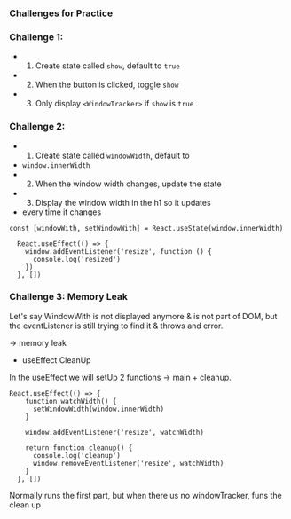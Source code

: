### Challenges for Practice

### Challenge 1:

- 1. Create state called `show`, default to `true`
- 2. When the button is clicked, toggle `show`
- 3. Only display `<WindowTracker>` if `show` is `true`

### Challenge 2:

- 1. Create state called `windowWidth`, default to
- `window.innerWidth`
- 2. When the window width changes, update the state
- 3. Display the window width in the h1 so it updates
- every time it changes

```
const [windowWith, setWindowWith] = React.useState(window.innerWidth)

  React.useEffect(() => {
    window.addEventListener('resize', function () {
      console.log('resized')
    })
  }, [])
```

### Challenge 3: Memory Leak

Let's say WindowWith is not displayed anymore & is not part of DOM, but the eventListener is still trying to find it & throws and error.

-> memory leak

- useEffect CleanUp

In the useEffect we will setUp 2 functions -> main + cleanup.

```
React.useEffect(() => {
    function watchWidth() {
      setWindowWidth(window.innerWidth)
    }

    window.addEventListener('resize', watchWidth)

    return function cleanup() {
      console.log('cleanup')
      window.removeEventListener('resize', watchWidth)
    }
  }, [])
```

Normally runs the first part, but when there us no windowTracker, funs the clean up
